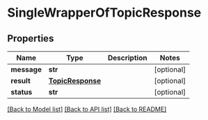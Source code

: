 # SingleWrapperOfTopicResponse

## Properties
Name | Type | Description | Notes
------------ | ------------- | ------------- | -------------
**message** | **str** |  | [optional] 
**result** | [**TopicResponse**](TopicResponse.md) |  | [optional] 
**status** | **str** |  | [optional] 

[[Back to Model list]](../README.md#documentation-for-models) [[Back to API list]](../README.md#documentation-for-api-endpoints) [[Back to README]](../README.md)

